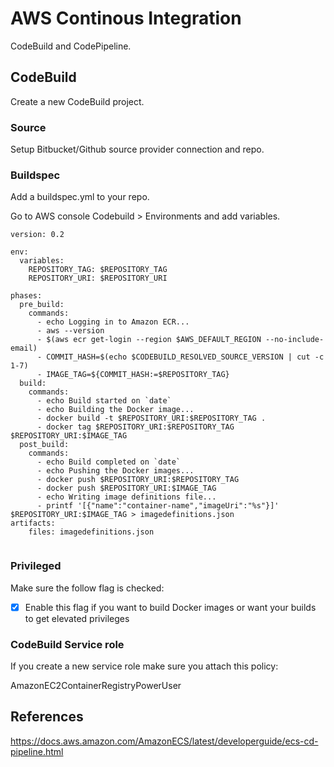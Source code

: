 # AWS Continous Integration

CodeBuild and CodePipeline.

## CodeBuild

Create a new CodeBuild project.

### Source

Setup Bitbucket/Github source provider connection and repo.

### Buildspec

Add a buildspec.yml to your repo. 

Go to AWS console Codebuild > Environments and add variables.

```
version: 0.2

env:
  variables:
    REPOSITORY_TAG: $REPOSITORY_TAG
    REPOSITORY_URI: $REPOSITORY_URI

phases:
  pre_build:
    commands:
      - echo Logging in to Amazon ECR...
      - aws --version
      - $(aws ecr get-login --region $AWS_DEFAULT_REGION --no-include-email)
      - COMMIT_HASH=$(echo $CODEBUILD_RESOLVED_SOURCE_VERSION | cut -c 1-7)
      - IMAGE_TAG=${COMMIT_HASH:=$REPOSITORY_TAG}
  build:
    commands:
      - echo Build started on `date`
      - echo Building the Docker image...
      - docker build -t $REPOSITORY_URI:$REPOSITORY_TAG .
      - docker tag $REPOSITORY_URI:$REPOSITORY_TAG $REPOSITORY_URI:$IMAGE_TAG
  post_build:
    commands:
      - echo Build completed on `date`
      - echo Pushing the Docker images...
      - docker push $REPOSITORY_URI:$REPOSITORY_TAG
      - docker push $REPOSITORY_URI:$IMAGE_TAG
      - echo Writing image definitions file...
      - printf '[{"name":"container-name","imageUri":"%s"}]' $REPOSITORY_URI:$IMAGE_TAG > imagedefinitions.json
artifacts:
    files: imagedefinitions.json


```
### Privileged

Make sure the follow flag is checked:

- [x] Enable this flag if you want to build Docker images or want your builds to get elevated privileges

### CodeBuild Service role

If you create a new service role make sure you attach this policy:

AmazonEC2ContainerRegistryPowerUser

## References

https://docs.aws.amazon.com/AmazonECS/latest/developerguide/ecs-cd-pipeline.html
